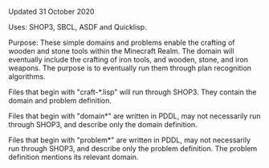 Updated 31 October 2020

Uses: SHOP3, SBCL, ASDF and Quicklisp.

Purpose: These simple domains and problems enable the crafting of wooden and stone tools within the Minecraft Realm. The domain
      will eventually include the crafting of iron tools, and wooden, stone, and iron weapons. 
      The purpose is to eventually run them through plan recognition algorithms.

Files that begin with "craft-*.lisp" will run through SHOP3. They contain the domain and problem definition.

Files that begin with "domain*" are written in PDDL, may not necessarily run through SHOP3, and describe only the domain definition. 

Files that begin with "problem*" are written in PDDL, may not necessarily run through SHOP3, and describe 
    only the problem definition. The problem definition mentions its relevant domain.
